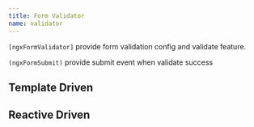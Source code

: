 ```yaml
---
title: Form Validator
name: validator
---
```


`[ngxFormValidator]` provide form validation config and validate feature.

`(ngxFormSubmit)` provide submit event when validate success

## Template Driven
<example name="ngx-validator-reactive-driven-example" />

## Reactive Driven
<example name="ngx-validator-reactive-driven-example" />
